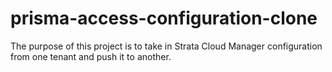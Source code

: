 # prisma-access-configuration-clone
The purpose of this project is to take in Strata Cloud Manager configuration from one tenant and push it to another.
